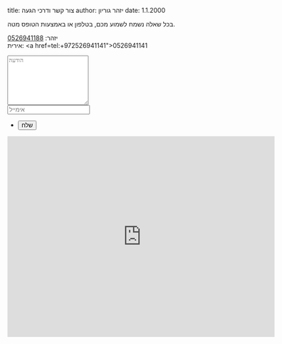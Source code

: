 title: צור קשר ודרכי הגעה
author: יזהר גוריון
date: 1.1.2000

בכל שאלה נשמח לשמוע מכם, בטלפון או באמצעות הטופס מטה.

יזהר: <a href="tel:+972526941188">0526941188</a><br >
אירית: <a href=tel:+972526941141">0526941141</a>

<div class="padding-bottom">
    <form action="//formspree.io/bros.tribe@gmail.com" method="POST">
        <div class="row gtr-50">
            <div class="col-12">
                <textarea type="text" name="content" placeholder="הודעה" rows="7"></textarea>
            </div>
            <div class="col-12">
                <input type="email" name="_replyto" placeholder="אימייל" />
            </div>
            <div class="col-12">
                <ul class="buttons">
                    <li><input type="submit" class="special" value="שלח" /></li>
                </ul>
            </div>
            <input type="hidden" name="_next" value="email_sent.html" />
        </div>
    </form>
</div>

<div class="resp-container">
    <iframe class="resp-iframe" src="https://www.google.com/maps/embed?pb=!1m18!1m12!1m3!1d6711.557025460944!2d35.168975122485726!3d32.745071459489644!2m3!1f0!2f0!3f0!3m2!1i1024!2i768!4f13.1!3m3!1m2!1s0x151db3abc68e8da1%3A0xcd7a97f19b128ac3!2sTribe+brothers+%2F+Galilee+Bedouin+Camplodge!5e0!3m2!1sen!2suk!4v1535400261107" width="600" height="450" frameborder="0" style="border:0" allowfullscreen></iframe>
</div>